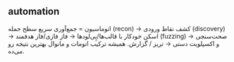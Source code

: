 ## automation

اتوماسیون = جمع‌آوری سریع سطح حمله (recon) → کشف نقاط ورودی (discovery) → اسکن خودکار با قالب‌ها/پِی‌لودها → فاز فازی/فاز هدفمند (fuzzing) → صحت‌سنجی و اکسپلویت دستی → تریز / گزارش. همیشه ترکیب اتومات و مانوال بهترین نتیجه رو می‌ده.
